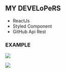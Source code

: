 ## MY DEVELoPeRS

- ReactJs
- Styled Component
- GitHub Api Rest

### EXAMPLE

![](http://cristianocastro.net/wp-content/uploads/2020/01/desktop-tesseract.gif)

![](http://cristianocastro.net/wp-content/uploads/2020/01/mobile-tesseract.gif)
